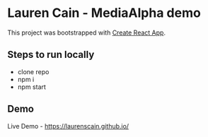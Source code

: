 # Lauren Cain - MediaAlpha demo

This project was bootstrapped with [Create React App](https://github.com/facebook/create-react-app).

## Steps to run locally

- clone repo
- npm i
- npm start


## Demo
Live Demo - https://laurenscain.github.io/
